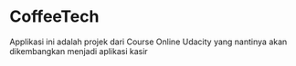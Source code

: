 # CoffeeTech
Applikasi ini adalah projek dari Course Online Udacity yang nantinya akan dikembangkan menjadi aplikasi kasir

